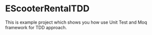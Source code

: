# EScooterRentalTDD
This is example project which shows you how use Unit Test and Moq framework for TDD approach.
